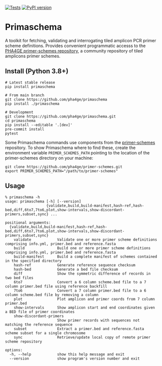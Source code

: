 [![Tests](https://github.com/pha4ge/primaschema/actions/workflows/test.yml/badge.svg)](https://github.com/pha4ge/primaschema/actions/workflows/test.yml) [![PyPI version](https://badge.fury.io/py/primaschema.svg)](https://pypi.org/project/primaschema)

# Primaschema

A toolkit for fetching, validating and interrogating tiled amplicon PCR primer scheme definitions. Provides convenient programmatic accesss to the [PHA4GE primer-schemes repository](https://github.com/pha4ge/primer-schemes), a community repository of tiled amplicons primer schemes.

## Install (Python 3.8+)

```shell
# Latest stable release
pip install primaschema

# From main branch
git clone https://github.com/pha4ge/primaschema
pip install ./primaschema

# Development
git clone https://github.com/pha4ge/primaschema.git
cd primaschema
pip install --editable '.[dev]'
pre-commit install
pytest
```

Some Primaschema commands use components from the [primer-schemes](https://github.com/pha4ge/primer-schemes) repository. To show Primaschema where to find these, create the environment variable `PRIMER_SCHEMES_PATH` pointing to the location of the primer-schemes directory on your machine:

```shell
git clone https://github.com/pha4ge/primer-schemes.git
export PRIMER_SCHEMES_PATH="/path/to/primer-schemes"
```



## Usage

```
% primaschema -h
usage: primaschema [-h] [--version]
                   {validate,build,build-manifest,hash-ref,hash-bed,diff,6to7,7to6,plot,show-intervals,show-discordant-primers,subset,sync} ...

positional arguments:
  {validate,build,build-manifest,hash-ref,hash-bed,diff,6to7,7to6,plot,show-intervals,show-discordant-primers,subset,sync}
    validate            Validate one or more primer scheme definitions comprising info.yml, primer.bed and reference.fasta
    build               Build one or more primer scheme definitions comprising info.yml, primer.bed and reference.fasta
    build-manifest      Build a complete manifest of schemes contained in the specified directory
    hash-ref            Generate reference sequence checksum
    hash-bed            Generate a bed file checksum
    diff                Show the symmetric difference of records in two bed files
    6to7                Convert a 6 column scheme.bed file to a 7 column primer.bed file using reference backfill
    7to6                Convert a 7 column primer.bed file to a 6 column scheme.bed file by removing a column
    plot                Plot amplicon and primer coords from 7 column primer.bed
    show-intervals      Show amplicon start and end coordinates given a BED file of primer coordinates
    show-discordant-primers
                        Show primer records with sequences not matching the reference sequence
    subset              Extract a primer.bed and reference.fasta scheme subset for a single chromosome
    sync                Retrieve/update local copy of remote primer scheme repository

options:
  -h, --help            show this help message and exit
  --version             show program's version number and exit
```
